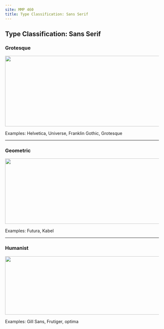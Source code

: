 ```yaml
---
site: MMP 460
title: Type Classification: Sans Serif
---
```


<h2>Type Classification: Sans Serif</h2>

<h3>Grotesque</h3>
<img class="alignnone wp-image-311 size-full" src="https://openlab.bmcc.cuny.edu/mmp460/wp-content/uploads/sites/61/2019/07/grotesque.gif" alt="" width="658" height="231" />

Examples: Helvetica, Universe, Franklin Gothic, Grotesque

<hr />

<h3>Geometric</h3>
<img class="alignnone size-full wp-image-312" src="https://openlab.bmcc.cuny.edu/mmp460/wp-content/uploads/sites/61/2019/07/geometric.gif" alt="" width="658" height="214" />

Examples: Futura, Kabel

<hr />

<h3>Humanist</h3>
<img class="alignnone size-full wp-image-314" src="https://openlab.bmcc.cuny.edu/mmp460/wp-content/uploads/sites/61/2019/07/san-humanist.gif" alt="" width="623" height="191" />

Examples: Gill Sans, Frutiger, optima
